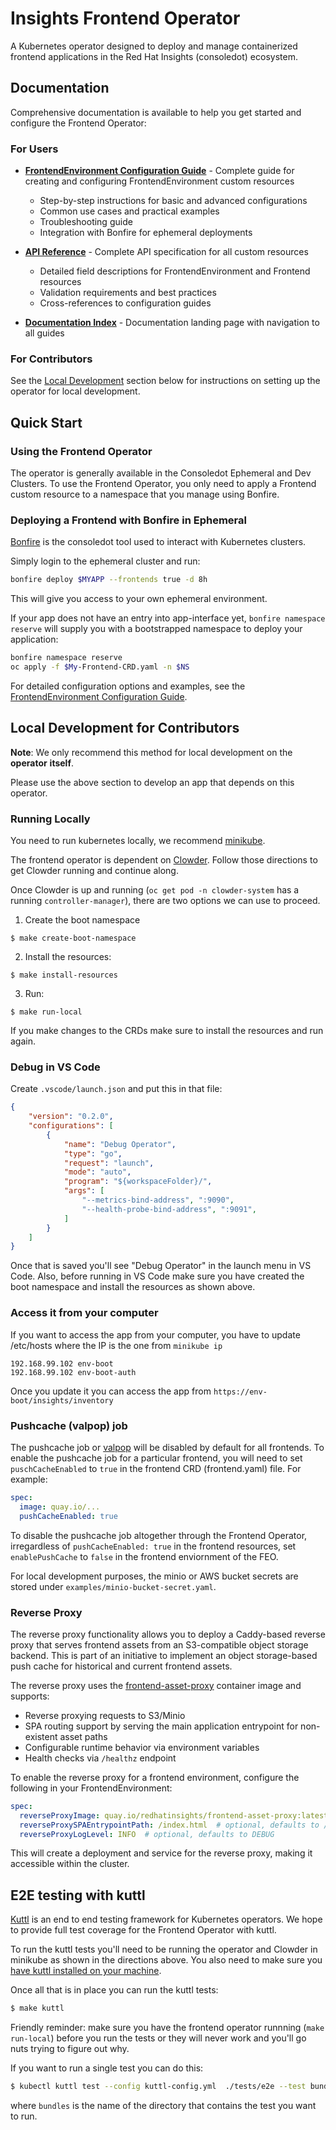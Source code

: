 # Insights Frontend Operator

A Kubernetes operator designed to deploy and manage containerized frontend applications in the Red Hat Insights (consoledot) ecosystem.

## Documentation

Comprehensive documentation is available to help you get started and configure the Frontend Operator:

### For Users

- **[FrontendEnvironment Configuration Guide](docs/antora/modules/ROOT/pages/frontendenvironment-guide.adoc)** - Complete guide for creating and configuring FrontendEnvironment custom resources
  - Step-by-step instructions for basic and advanced configurations
  - Common use cases and practical examples
  - Troubleshooting guide
  - Integration with Bonfire for ephemeral deployments

- **[API Reference](docs/antora/modules/ROOT/pages/api_reference.adoc)** - Complete API specification for all custom resources
  - Detailed field descriptions for FrontendEnvironment and Frontend resources
  - Validation requirements and best practices
  - Cross-references to configuration guides

- **[Documentation Index](docs/antora/modules/ROOT/pages/index.adoc)** - Documentation landing page with navigation to all guides

### For Contributors

See the [Local Development](#local-development-for-contributors) section below for instructions on setting up the operator for local development.

## Quick Start

### Using the Frontend Operator

The operator is generally available in the Consoledot Ephemeral and Dev Clusters. To use the Frontend Operator, you only need to apply a Frontend custom resource to a namespace that you manage using Bonfire.

### Deploying a Frontend with Bonfire in Ephemeral

[Bonfire](https://github.com/RedHatInsights/bonfire#bonfire-) is the consoledot tool used to interact with Kubernetes clusters.

Simply login to the ephemeral cluster and run:
```bash
bonfire deploy $MYAPP --frontends true -d 8h
```

This will give you access to your own ephemeral environment.

If your app does not have an entry into app-interface yet, `bonfire namespace reserve` will supply you with a bootstrapped namespace to deploy your application:
```bash
bonfire namespace reserve
oc apply -f $My-Frontend-CRD.yaml -n $NS
```

For detailed configuration options and examples, see the [FrontendEnvironment Configuration Guide](docs/antora/modules/ROOT/pages/frontendenvironment-guide.adoc).

## Local Development for Contributors

**Note**: We only recommend this method for local development on the **operator** **itself**.

Please use the above section to develop an app that depends on this operator.  

### Running Locally

You need to run kubernetes locally, we recommend [minikube](https://minikube.sigs.k8s.io/docs/).

The frontend operator is dependent on [Clowder](https://github.com/RedHatInsights/clowder#getting-clowder). 
Follow those directions to get Clowder running and continue along.  

Once Clowder is up and running (`oc get pod -n clowder-system` has a running `controller-manager`), there are two
options we can use to proceed. 

1. Create the boot namespace
```
$ make create-boot-namespace
```

2. Install the resources:
```
$ make install-resources
```

3. Run:
```
$ make run-local
```

If you make changes to the CRDs make sure to install the resources and run again.


### Debug in VS Code
Create `.vscode/launch.json` and put this in that file:

```json
{
    "version": "0.2.0",
    "configurations": [
        {
            "name": "Debug Operator",
            "type": "go",
            "request": "launch",
            "mode": "auto",
            "program": "${workspaceFolder}/",
            "args": [
                "--metrics-bind-address", ":9090",
                "--health-probe-bind-address", ":9091",
            ]
        }
    ]
}
```
Once that is saved you'll see "Debug Operator" in the launch menu in VS Code. Also, before running in VS Code make sure you have created the boot namespace and install the resources as shown above.

### Access it from your computer

If you want to access the app from your computer, you have to update /etc/hosts where the IP is the one from `minikube ip`

```
192.168.99.102 env-boot
192.168.99.102 env-boot-auth
```

Once you update it you can access the app from `https://env-boot/insights/inventory`

### Pushcache (valpop) job

The pushcache job or [valpop](https://github.com/RedHatInsights/valpop) will be disabled by default for all frontends.
To enable the pushcache job for a particular frontend, you will need to set `puschCacheEnabled` to `true` in the frontend CRD (frontend.yaml) file. For example:

```yaml
spec:
  image: quay.io/...
  pushCacheEnabled: true
```

To disable the pushcache job altogether through the Frontend Operator, irregardless of `pushCacheEnabled: true` in the frontend resources, set `enablePushCache` to `false` in the frontend enviornment of the FEO.

For local development purposes, the minio or AWS bucket secrets are stored under `examples/minio-bucket-secret.yaml`.

### Reverse Proxy

The reverse proxy functionality allows you to deploy a Caddy-based reverse proxy that serves frontend assets from an S3-compatible object storage backend. This is part of an initiative to implement an object storage-based push cache for historical and current frontend assets.

The reverse proxy uses the [frontend-asset-proxy](https://github.com/RedHatInsights/frontend-asset-proxy) container image and supports:

- Reverse proxying requests to S3/Minio
- SPA routing support by serving the main application entrypoint for non-existent asset paths
- Configurable runtime behavior via environment variables
- Health checks via `/healthz` endpoint

To enable the reverse proxy for a frontend environment, configure the following in your FrontendEnvironment:

```yaml
spec:
  reverseProxyImage: quay.io/redhatinsights/frontend-asset-proxy:latest
  reverseProxySPAEntrypointPath: /index.html  # optional, defaults to /index.html
  reverseProxyLogLevel: INFO  # optional, defaults to DEBUG
```

This will create a deployment and service for the reverse proxy, making it accessible within the cluster.

## E2E testing with kuttl

[Kuttl](https://kuttl.dev/) is an end to end testing framework for Kubernetes operators. We hope to provide full test coverage for the Frontend Operator with kuttl.

To run the kuttl tests you'll need to be running the operator and Clowder in minikube as shown in the directions above. You also need to make sure you [have kuttl installed on your machine](https://kuttl.dev/docs/cli.html#setup-the-kuttl-kubectl-plugin).

Once all that is in place you can run the kuttl tests:

```bash
$ make kuttl
```
Friendly reminder: make sure you have the frontend operator runnning (`make run-local`) before you run the tests or they will never work and you'll go nuts trying to figure out why.

If you want to run a single test you can do this:
```bash
$ kubectl kuttl test --config kuttl-config.yml  ./tests/e2e --test bundles
```
where `bundles` is the name of the directory that contains the test you want to run.
